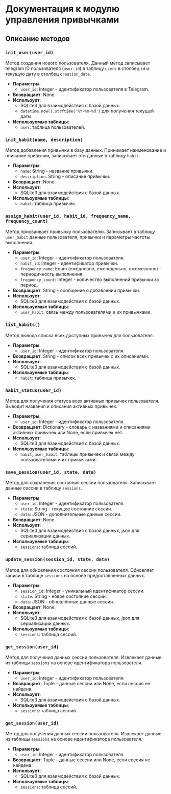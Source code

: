 # Документация к модулю управления привычками

## Описание методов

### `init_user(user_id)`
Метод создания нового пользователя. Данный метод записывает telegram ID пользователя (`user_id`) в таблицу `users` в столбец `id` и текущую дату в столбец `creation_date`.
- **Параметры**:
  - `user_id`: Integer - идентификатор пользователя в Telegram.
- **Возвращает**: None.
- **Использует**:
  - SQLite3 для взаимодействия с базой данных.
  - `datetime.now().strftime('%Y-%m-%d')` для получения текущей даты.
- **Используемые таблицы**:
  - `user`: таблица пользователей.

### `init_habit(name, description)`
Метод добавления привычки в базу данных. Принимает наименование и описание привычки, записывает эти данные в таблицу `habit`.
- **Параметры**:
  - `name`: String - название привычки.
  - `description`: String - описание привычки.
- **Возвращает**: None.
- **Использует**:
  - SQLite3 для взаимодействия с базой данных.
- **Используемые таблицы**:
  - `habit`: таблица привычек.

### `assign_habit(user_id, habit_id, frequency_name, frequency_count)`
Метод присваивает привычку пользователю. Записывает в таблицу `user_habit` данные пользователя, привычки и параметры частоты выполнения.
- **Параметры**:
  - `user_id`: Integer - идентификатор пользователя.
  - `habit_id`: Integer - идентификатор привычки.
  - `frequency_name`: Enum (ежедневно, еженедельно, ежемесячно) - периодичность выполнения.
  - `frequency_count`: Integer - количество выполнений привычки за период.
- **Возвращает**: String - сообщение о добавлении привычки.
- **Использует**:
  - SQLite3 для взаимодействия с базой данных.
- **Используемые таблицы**:
  - `user_habit`: связь между пользователями и их привычками.

### `list_habits()`
Метод вывода списка всех доступных привычек для пользователя.
- **Параметры**:
  - `user_id`: Integer - идентификатор пользователя.
- **Возвращает**: String - список всех привычек с их описаниями.
- **Использует**:
  - SQLite3 для взаимодействия с базой данных.
- **Используемые таблицы**:
  - `habit`: таблица привычек.

### `habit_status(user_id)`
Метод для получения статуса всех активных привычек пользователя. Выводит названия и описания активных привычек.
- **Параметры**:
  - `user_id`: Integer - идентификатор пользователя.
- **Возвращает**: Dictionary - словарь с названиями и описаниями активных привычек или None, если привычек нет.
- **Использует**:
  - SQLite3 для взаимодействия с базой данных.
- **Используемые таблицы**:
  - `habit`, `user_habit`: таблицы привычек и связи между пользователями и их привычками.

### `save_session(user_id, state, data)`
Метод для сохранения состояния сессии пользователя. Записывает данные сессии в таблицу `sessions`.
- **Параметры**:
  - `user_id`: Integer - идентификатор пользователя.
  - `state`: String - текущее состояние сессии.
  - `data`: JSON - дополнительные данные сессии.
- **Возвращает**: None.
- **Использует**:
  - SQLite3 для взаимодействия с базой данных, json для сериализации данных.
- **Используемые таблицы**:
  - `sessions`: таблица сессий.

### `update_session(session_id, state, data)`
Метод для обновления состояния сессии пользователя. Обновляет записи в таблице `sessions` на основе предоставленных данных.
- **Параметры**:
  - `session_id`: Integer - уникальный идентификатор сессии.
  - `state`: String - новое состояние сессии.
  - `data`: JSON - обновлённые данные сессии.
- **Возвращает**: None.
- **Использует**:
  - SQLite3 для взаимодействия с базой данных, json для сериализации данных.
- **Используемые таблицы**:
  - `sessions`: таблица сессий.

### `get_session(user_id)`
Метод для получения данных сессии пользователя. Извлекает данные из таблицы `sessions` на основе идентификатора пользователя.
- **Параметры**:
  - `user_id`: Integer - идентификатор пользователя.
- **Возвращает**: Tuple - данные сессии или None, если сессия не найдена.
- **Использует**:
  - SQLite3 для взаимодействия с базой данных.
- **Используемые таблицы**:
  - `sessions`: таблица сессий.

### `get_session(user_id)`
Метод для получения данных сессии пользователя. Извлекает данные из таблицы `sessions` на основе идентификатора пользователя.
- **Параметры**:
  - `user_id`: Integer - идентификатор пользователя.
- **Возвращает**: Tuple - данные сессии или None, если сессия не найдена.
- **Использует**:
  - SQLite3 для взаимодействия с базой данных.
- **Используемые таблицы**:
  - `sessions`: таблица сессий.

